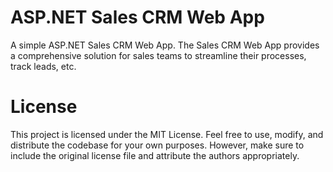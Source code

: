 <h1>ASP.NET Sales CRM Web App</h1>

A simple ASP.NET Sales CRM Web App.  The Sales CRM Web App provides a comprehensive solution for sales teams to streamline their processes, track leads, etc.

<h1>License</h1>

This project is licensed under the MIT License. Feel free to use, modify, and distribute the codebase for your own purposes. However, make sure to include the original license file and attribute the authors appropriately.
